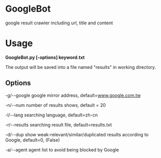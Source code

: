 # GoogleBot
google result crawler including url, title and content

# Usage

**GoogleBot.py [-options] keyword.txt** 

The output will be saved into a file named "results" in working directory.

## Options

-g/--google	google mirror address, default=www.google.com.tw

-n/--num	number of results shows, default = 20

-l/--lang		searching language, default=zh-cn

-r/--results    searching result file, default=results.txt

-d/--dup      show weak-relevant/similar/duplicated results according to Google, default=0, (False)

-a/--agent    agent list to avoid being blocked by Google